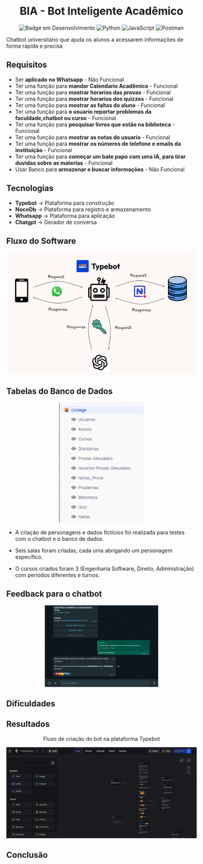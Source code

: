 <h1 align="center">BIA - Bot Inteligente Acadêmico</h1>

<div align="center">

![Badge em Desenvolvimento](http://img.shields.io/static/v1?label=STATUS&message=EM%20DESENVOLVIMENTO&color=GREEN&style=for-the-badge)
![Python](https://img.shields.io/badge/Python-3776AB?style=for-the-badge&logo=python&logoColor=white)
![JavaScript](https://img.shields.io/badge/JavaScript-323330?style=for-the-badge&logo=javascript&logoColor=F7DF1E)
![Postman](https://img.shields.io/badge/Postman-FF6C37.svg?style=for-the-badge&logo=Postman&logoColor=white)

</div>

Chatbot universitário que ajuda os alunos a acessarem informações de forma rápida e precisa

## Requisitos
 
- Ser **aplicado no Whatsapp** - Não Funcional
- Ter uma função para **mandar Calendario Acadêmico** - Funcional
- Ter uma função para **mostrar horarios das provas** - Funcional
- Ter uma função para **mostrar horarios dos quizzes** - Funcional
- Ter uma função para **mostrar as faltas do aluno** - Funcional
- Ter uma função para **o usuario reportar problemas da faculdade,chatbot ou curso** - Funcional
- Ter uma função para **pesquisar livros que estão na biblioteca** - Funcional
- Ter uma função para **mostrar as notas do usuario** - Funcional
- Ter uma função para **mostrar os números de telefone e emails da instituição** - Funcional
- Ter uma função para **começar um bate papo com uma IA, para tirar duvidas sobre as materias** - Funcional
- Usar Banco para **armazenar e buscar informações** - Não Funcional

## Tecnologias

- **Typebot** -> Plataforma para construção
- **NocoDb** -> Plataforma para registro e armazenamento
- **Whatsapp** -> Plataforma para aplicação
- **Chatgpt** -> Gerador de conversa

## Fluxo do Software

<div align="center">
  
<img src="./images/ilustration.png" alt="Descrição da Imagem" width="500">

</div>

## Tabelas do Banco de Dados


<div align="center">
  
<img src="./images/tables.png" alt="Descrição da Imagem" width="225">

</div>

- A criação de personagens e dados fictícios foi realizada para testes com o chatbot e o banco de dados.

- Seis salas foram criadas, cada uma abrigando um personagem específico.

- O cursos criados foram 3 (Engenharia Software, Direito, Administração) com periodos diferentes e turnos.


## Feedback para o chatbot

<div align="center">

<img src="./images/feedback.png" alt="Descrição da Imagem" width="300">

</div>

## Dificuldades


## Resultados

<div align="center">

Fluxo de criação do bot na plataforma Typebot

![Descrição do GIF](./images/typebot.gif)

</div>

## Conclusão




